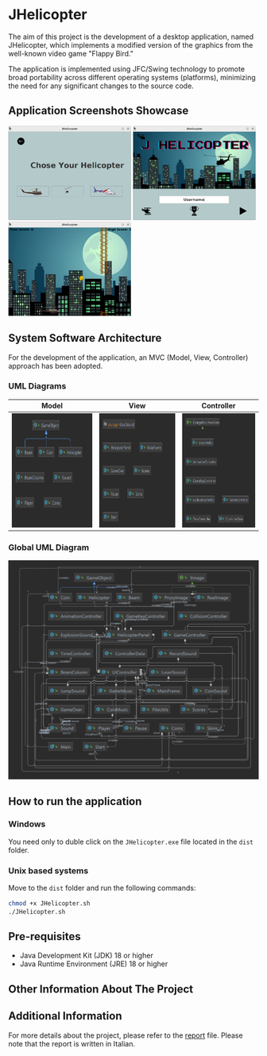 # JHelicopter
The aim of this project is the development of a desktop application, named JHelicopter, which implements a modified version of the graphics from the well-known video game "Flappy Bird."

The application is implemented using JFC/Swing technology to promote broad portability across different operating systems (platforms), minimizing the need for any significant changes to the source code.

## Application Screenshots Showcase
<img src="imgs/skin.png" height="190"> <img src="imgs/mainMenu.png" height="190">  <img src="imgs/play.png" height="190">

## System Software Architecture
For the development of the application, an MVC (Model, View, Controller) approach has been adopted.

### UML Diagrams 
| Model | View | Controller |
|-------|------|------------|
| <img src="imgs/model_uml.png" height="230">| <img src="imgs/view_uml.png" height="230"> | <img src="imgs/controller_uml.png" height="230">|

### Global UML Diagram
![](imgs/global_uml.png)

## How to run the application
### Windows
You need only to duble click on the `JHelicopter.exe` file located in the `dist` folder.

### Unix based systems
Move to the `dist` folder and run the following commands:
```bash
chmod +x JHelicopter.sh
./JHelicopter.sh
```
## Pre-requisites
- Java Development Kit (JDK) 18 or higher
- Java Runtime Environment (JRE) 18 or higher

## Other Information About The Project

## Additional Information
For more details about the project, please refer to the [report](report/report.pdf) file. Please note that the report is written in Italian.

